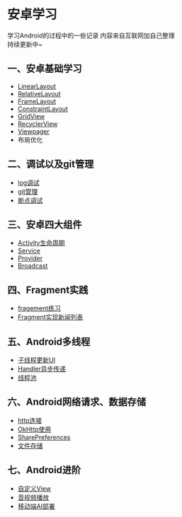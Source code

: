 # 安卓学习
学习Android的过程中的一些记录
内容来自互联网加自己整理  
持续更新中~
## 一、安卓基础学习



* [LinearLayout](https://github.com/wisdom-pan/android-learning/tree/LinearLayout)
* [RelativeLayout](https://github.com/wisdom-pan/android-learning/tree/RelativeLayout)
* [FrameLayout](https://github.com/wisdom-pan/android-learning/tree/FrameLayout)
* [ConstraintLayout](https://github.com/wisdom-pan/android-learning/tree/ConstrainLayout)
* [GridView](https://github.com/wisdom-pan/android-learning/tree/GridView)
* [RecyclerView](https://github.com/wisdom-pan/android-learning/tree/RecyclerView)
* [Viewpager](https://github.com/wisdom-pan/android-learning/tree/ViewPager)
* 布局优化


## 二、调试以及git管理
* [log调试](https://github.com/wisdom-pan/android-learning/blob/main/log%E5%B7%A5%E5%85%B7.md)
* [git管理](https://github.com/wisdom-pan/android-learning/blob/main/git%E7%AE%A1%E7%90%86.md)
* [断点调试](https://github.com/wisdom-pan/android-learning/blob/main/%E6%96%AD%E7%82%B9%E8%B0%83%E8%AF%95.md)


## 三、安卓四大组件

* [Activity生命周期]()
* [Service](阿达是的)
* [Provider]()
* [Broadcast]()

## 四、Fragment实践
* [fragement练习](https://github.com/wisdom-pan/android-learning/tree/FragmentDemo)
* [Fragment实现新闻列表](https://github.com/wisdom-pan/android-learning/tree/FragmentPractice)

## 五、Android多线程
* [子线程更新UI]()
* [Handler异步传递]()
* [线程池]()

## 六、Android网络请求、数据存储
* [http连接]()
* [OkHttp使用](https://github.com/wisdom-pan/android-learning/tree/OkHttpDemo)
* [SharePreferences]()
* [文件存储]()

## 七、Android进阶
* [自定义View]()
* [音视频播放]()
* [移动端AI部署]()

